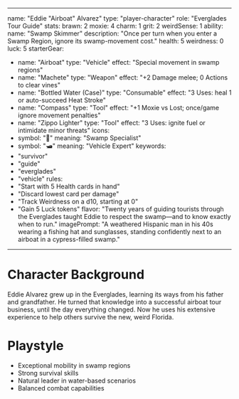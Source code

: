
---
name: "Eddie \"Airboat\" Alvarez"
type: "player-character"
role: "Everglades Tour Guide"
stats:
  brawn: 2
  moxie: 4
  charm: 1
  grit: 2
  weirdSense: 1
ability:
  name: "Swamp Skimmer"
  description: "Once per turn when you enter a Swamp Region, ignore its swamp-movement cost."
health: 5
weirdness: 0
luck: 5
starterGear:
  - name: "Airboat"
    type: "Vehicle"
    effect: "Special movement in swamp regions"
  - name: "Machete"
    type: "Weapon"
    effect: "+2 Damage melee; 0 Actions to clear vines"
  - name: "Bottled Water (Case)"
    type: "Consumable"
    effect: "3 Uses: heal 1 or auto-succeed Heat Stroke"
  - name: "Compass"
    type: "Tool"
    effect: "+1 Moxie vs Lost; once/game ignore movement penalties"
  - name: "Zippo Lighter"
    type: "Tool"
    effect: "3 Uses: ignite fuel or intimidate minor threats"
icons:
  - symbol: "🐊"
    meaning: "Swamp Specialist"
  - symbol: "🛥️"
    meaning: "Vehicle Expert"
keywords:
  - "survivor"
  - "guide"
  - "everglades"
  - "vehicle"
rules:
  - "Start with 5 Health cards in hand"
  - "Discard lowest card per damage"
  - "Track Weirdness on a d10, starting at 0"
  - "Gain 5 Luck tokens"
flavor: "Twenty years of guiding tourists through the Everglades taught Eddie to respect the swamp—and to know exactly when to run."
imagePrompt: "A weathered Hispanic man in his 40s wearing a fishing hat and sunglasses, standing confidently next to an airboat in a cypress-filled swamp."
---

# Character Background

Eddie Alvarez grew up in the Everglades, learning its ways from his father and grandfather. He turned that knowledge into a successful airboat tour business, until the day everything changed. Now he uses his extensive experience to help others survive the new, weird Florida.

# Playstyle

- Exceptional mobility in swamp regions
- Strong survival skills
- Natural leader in water-based scenarios
- Balanced combat capabilities

